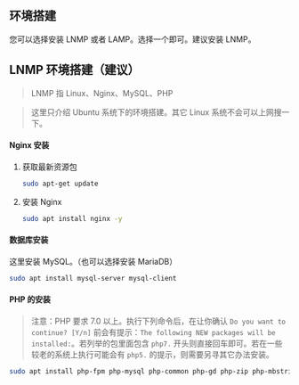 环境搭建
--------

您可以选择安装 LNMP 或者 LAMP。选择一个即可。建议安装 LNMP。

## LNMP 环境搭建（建议）

> LNMP 指 Linux、Nginx、MySQL、PHP

> 这里只介绍 Ubuntu 系统下的环境搭建。其它 Linux 系统不会可以上网搜一下。

#### Nginx 安装

1. 获取最新资源包
    ```bash
    sudo apt-get update 
    ```
2. 安装 Nginx
    ```bash
    sudo apt install nginx -y
    ```

#### 数据库安装

这里安装 MySQL。（也可以选择安装 MariaDB）

```bash
sudo apt install mysql-server mysql-client
```

#### PHP 的安装

> 注意：PHP 要求 7.0 以上。执行下列命令后，在让你确认 `Do you want to continue? [Y/n]` 前会有提示：`The following NEW packages will be installed:`。若列举的包里面包含 `php7.` 开头则直接回车即可。若在一些较老的系统上执行可能会有 `php5.` 的提示，则需要另寻其它办法安装。


```bash
sudo apt install php-fpm php-mysql php-common php-gd php-zip php-mbstring php-xml
```
